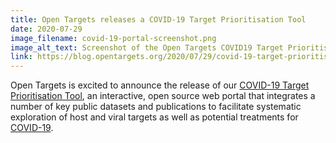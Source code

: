 ```yaml
---
title: Open Targets releases a COVID-19 Target Prioritisation Tool
date: 2020-07-29
image_filename: covid-19-portal-screenshot.png
image_alt_text: Screenshot of the Open Targets COVID19 Target Prioritisation tool showing a list of targets and key attributes for drug discovery
link: https://blog.opentargets.org/2020/07/29/covid-19-target-prioritisation-tool-released/
---
```


Open Targets is excited to announce the release of our <a href="http://covid19.opentargets.org/" target="_blank">COVID-19 Target Prioritisation Tool</a>, an interactive, open source web portal that integrates a number of key public datasets and publications to facilitate systematic exploration of host and viral targets as well as potential treatments for 
<a href="https://platform.opentargets.org/disease/MONDO_0100096" target="_blank">COVID-19</a>.